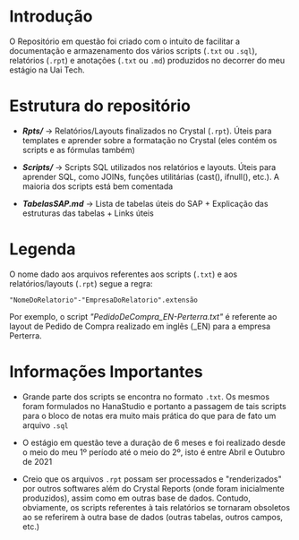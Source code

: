 # Introdução

O Repositório em questão foi criado com o intuito de facilitar a documentação e armazenamento dos vários scripts (`.txt` ou `.sql`), relatórios (`.rpt`) e anotações (`.txt` ou `.md`) produzidos no decorrer do meu estágio na Uai Tech.

# Estrutura do repositório

- **_Rpts/_** -> Relatórios/Layouts finalizados no Crystal (`.rpt`). Úteis para templates e aprender sobre a formatação no Crystal (eles contém os scripts e as fórmulas também)

- **_Scripts/_** -> Scripts SQL utilizados nos relatórios e layouts. Úteis para aprender SQL, como JOINs, funções utilitárias (cast(), ifnull(), etc.). A maioria dos scripts está bem comentada

- **_TabelasSAP.md_** -> Lista de tabelas úteis do SAP + Explicação das estruturas das tabelas + Links úteis


# Legenda

O nome dado aos arquivos referentes aos scripts (`.txt`) e aos relatórios/layouts (`.rpt`) segue a regra:

<p align="center">

    "NomeDoRelatorio"-"EmpresaDoRelatorio".extensão

</p>
 
Por exemplo, o script _"PedidoDeCompra_EN-Perterra.txt"_ é referente ao layout de Pedido de Compra realizado em inglês (\_EN) para a empresa Perterra.

# Informações Importantes

- Grande parte dos scripts se encontra no formato `.txt`. Os mesmos foram formulados no HanaStudio e portanto a passagem de tais scripts para o bloco de notas era muito mais prática do que para de fato um arquivo `.sql`

- O estágio em questão teve a duração de 6 meses e foi realizado desde o meio do meu 1º período até o meio do 2º, isto é entre Abril e Outubro de 2021

- Creio que os arquivos `.rpt` possam ser processados e "renderizados" por outros softwares além do Crystal Reports (onde foram inicialmente produzidos), assim como em outras base de dados. Contudo, obviamente, os scripts referentes à tais relatórios se tornaram obsoletos ao se referirem à outra base de dados (outras tabelas, outros campos, etc.)
